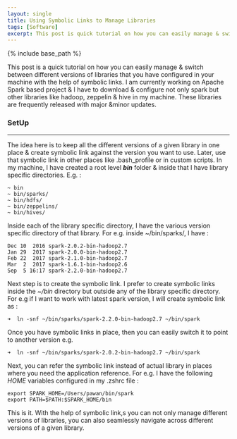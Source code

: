 ```yaml
---
layout: single
title: Using Symbolic Links to Manage Libraries
tags: [Software]
excerpt: This post is quick tutorial on how you can easily manage & switch between different versions of programming libraries that you have configured in your machine with the help of symbolic links.
---
```


{% include base_path %}

This post is a quick tutorial on how you can easily manage & switch between different versions of libraries that you have configured in your machine with the help of symbolic links. I am currently working on Apache Spark based project & I have to download & configure not only spark but other libraries like hadoop, zeppelin & hive in my machine. These libraries are frequently released with major &minor updates. 

### SetUp
---

The idea here is to keep all the different versions of a given library in one place & create symbolic link against the version you want to use. Later, use that symbolic link in other places like .bash_profile or in custom scripts. In my machine, I have created a root level **_bin_** folder & inside that I have library specific directories. E.g. :

```shell
~ bin
~ bin/sparks/
~ bin/hdfs/
~ bin/zeppelins/
~ bin/hives/
```

Inside each of the library specific directory, I have the various version specific directory of that library. For e.g. inside ~/bin/sparks/, I have :

```shell
Dec 10  2016 spark-2.0.2-bin-hadoop2.7
Jan 29  2017 spark-2.0.0-bin-hadoop2.7
Feb 22  2017 spark-2.1.0-bin-hadoop2.7
Mar  2  2017 spark-1.6.1-bin-hadoop2.6
Sep  5 16:17 spark-2.2.0-bin-hadoop2.7
```

Next step is to create the symbolic link. I prefer to create symbolic links inside the _~/bin_ directory but outside any of the library specific directory. For e.g if I want to work with latest spark version, I will create symbolic link as :

```shell
➜  ln -snf ~/bin/sparks/spark-2.2.0-bin-hadoop2.7 ~/bin/spark
```

Once you have symbolic links in place, then you can easily switch it to point to another version e.g.

```
➜  ln -snf ~/bin/sparks/spark-2.0.2-bin-hadoop2.7 ~/bin/spark
```

Next, you can refer the symbolic link instead of actual library in places where you need the application reference. For e.g. I have the following *_HOME_* variables configured in my .zshrc file :

```
export SPARK_HOME=/Users/pawan/bin/spark
export PATH=$PATH:$SPARK_HOME/bin
```

This is it. With the help of symbolic link,s you can not only manage different versions of libraries, you can also seamlessly navigate across different versions of a given library. 